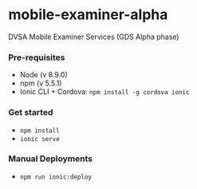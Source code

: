 # mobile-examiner-alpha
DVSA Mobile Examiner Services (GDS Alpha phase)

### Pre-requisites

* Node (v 8.9.0)
* npm (v 5.5.1)
* Ionic CLI + Cordova: `npm install -g cordova ionic`

### Get started

* `npm install`
* `ionic serve`


### Manual Deployments

* `npm run ionic:deploy`
